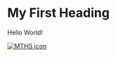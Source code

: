 <!DOCTYPE html>
<html>

<head>
	<h1>My First Heading</h1>
	<p>Hello World!</p>
	<a href="http://teh.ocsb.ca/" School website</a>
		<img src="i66.tinypic.com/29kpd3k.png" alt="MTHS icon">
 </body>
</html>
